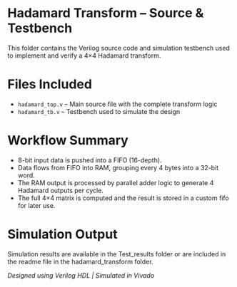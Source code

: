 # Hadamard Transform – Source & Testbench

This folder contains the Verilog source code and simulation testbench used to implement and verify a 4×4 Hadamard transform.

# Files Included
- `hadamard_top.v` – Main source file with the complete transform logic
- `hadamard_tb.v` – Testbench used to simulate the design

# Workflow Summary
- 8-bit input data is pushed into a FIFO (16-depth).
- Data flows from FIFO into RAM, grouping every 4 bytes into a 32-bit word.
- The RAM output is processed by parallel adder logic to generate 4 Hadamard outputs per cycle.
- The full 4×4 matrix is computed and the result is stored in a custom fifo for later use.
  

# Simulation Output
Simulation results are available in the Test_results folder or are included in the readme file in the hadamard_transform folder.


*Designed using Verilog HDL | Simulated in Vivado*


    
   
